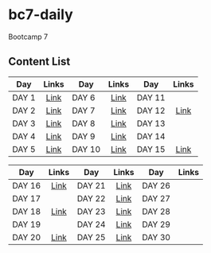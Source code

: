# bc7-daily

Bootcamp 7

## Content List

| Day   |     Links      | Day    |      Links      | Day    |      Links      |
| ----- | :------------: | ------ | :-------------: | ------ | :-------------: |
| DAY 1 | [Link](./day1) | DAY 6  | [Link](./day6)  | DAY 11 |                 |
| DAY 2 | [Link](./day2) | DAY 7  | [Link](./day7)  | DAY 12 | [Link](./day12) |
| DAY 3 | [Link](./day3) | DAY 8  | [Link](./day8)  | DAY 13 |                 |
| DAY 4 | [Link](./day4) | DAY 9  | [Link](./day9)  | DAY 14 |                 |
| DAY 5 | [Link](./day5) | DAY 10 | [Link](./day10) | DAY 15 | [Link](./day15) |

| Day    |      Links      | Day    |      Links      | Day    | Links |
| ------ | :-------------: | ------ | :-------------: | ------ | :---: |
| DAY 16 | [Link](./day16) | DAY 21 | [Link](./day21) | DAY 26 |       |
| DAY 17 |                 | DAY 22 | [Link](./day22) | DAY 27 |       |
| DAY 18 | [Link](./day18) | DAY 23 | [Link](./day23) | DAY 28 |       |
| DAY 19 |                 | DAY 24 | [Link](./day24) | DAY 29 |       |
| DAY 20 | [Link](./day20) | DAY 25 | [Link](./day25) | DAY 30 |       |
